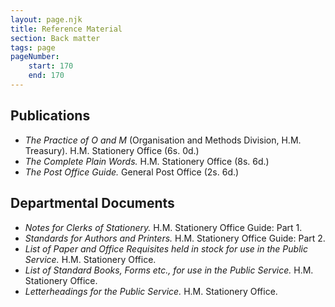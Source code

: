 ```yaml
---
layout: page.njk
title: Reference Material
section: Back matter
tags: page
pageNumber:
    start: 170
    end: 170
---
```


## Publications

- *The Practice of O and M* (Organisation and Methods Division, H.M. Treasury). H.M. Stationery Office (6s. 0d.)
- *The Complete Plain Words.* H.M. Stationery Office (8s. 6d.)
- *The Post Office Guide.* General Post Office (2s. 6d.)

## Departmental Documents

- *Notes for Clerks of Stationery.* H.M. Stationery Office Guide: Part 1.
- *Standards for Authors and Printers.* H.M. Stationery Office Guide: Part 2.
- *List of Paper and Office Requisites held in stock for use in the Public Service.* H.M. Stationery Office.
- *List of Standard Books, Forms etc., for use in the Public Service.* H.M. Stationery Office.
- *Letterheadings for the Public Service.* H.M. Stationery Office.
